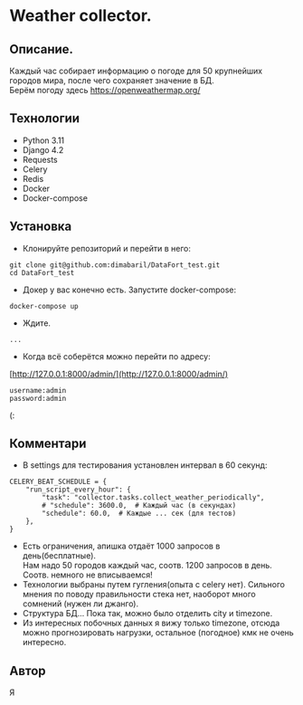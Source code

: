 # Weather collector.
## Описание.
Каждый час собирает информацию о погоде для 50 крупнейших городов мира, после чего сохраняет значение в БД.  
Берём погоду здесь https://openweathermap.org/
## Технологии
- Python 3.11
- Django 4.2
- Requests
- Сelery
- Redis
- Docker
- Docker-compose
## Установка
- Клонируйте репозиторий и перейти в него:
```
git clone git@github.com:dimabaril/DataFort_test.git
cd DataFort_test
```
- Докер у вас конечно есть. Запустите docker-compose:
```
docker-compose up
```
- Ждите.
```
...
```
- Когда всё соберётся можно перейти по адресу:

[http://127.0.0.1:8000/admin/](http://127.0.0.1:8000/admin/)
```
username:admin  
password:admin  
```
(:  
## Комментари
- В settings для тестирования установлен интервал в 60 секунд:
```
CELERY_BEAT_SCHEDULE = {
    "run_script_every_hour": {
        "task": "collector.tasks.collect_weather_periodically",
        # "schedule": 3600.0,  # Каждый час (в секундах)
        "schedule": 60.0,  # Каждые ... сек (для тестов)
    },
}
```
- Есть ограничения, апишка отдаёт 1000 запросов в день(бесплатные).  
Нам надо 50 городов каждый час, соотв. 1200 запросов в день. Соотв. немного не вписываемся!
- Технологии выбраны путем гугления(опыта с celery нет). Сильного мнения по поводу правильности стека нет, наоборот много сомнений (нужен ли джанго).
- Структура БД... Пока так, можно было отделить city и timezone.
- Из интересных побочных данных я вижу только timezone, отсюда можно прогнозировать нагрузки, остальное (погодное) кмк не очень интересно.
## Автор
Я
